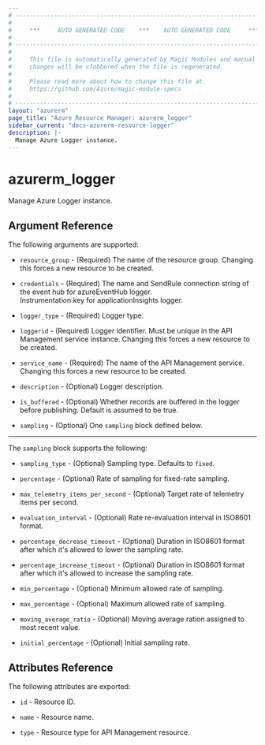 ```yaml
---
# ----------------------------------------------------------------------------
#
#     ***     AUTO GENERATED CODE    ***    AUTO GENERATED CODE     ***
#
# ----------------------------------------------------------------------------
#
#     This file is automatically generated by Magic Modules and manual
#     changes will be clobbered when the file is regenerated.
#
#     Please read more about how to change this file at
#     https://github.com/Azure/magic-module-specs
#
# ----------------------------------------------------------------------------
layout: "azurerm"
page_title: "Azure Resource Manager: azurerm_logger"
sidebar_current: "docs-azurerm-resource-logger"
description: |-
  Manage Azure Logger instance.
---
```


# azurerm_logger

Manage Azure Logger instance.


## Argument Reference

The following arguments are supported:

* `resource_group` - (Required) The name of the resource group. Changing this forces a new resource to be created.

* `credentials` - (Required) The name and SendRule connection string of the event hub for azureEventHub logger.<br>Instrumentation key for applicationInsights logger.

* `logger_type` - (Required) Logger type.

* `loggerid` - (Required) Logger identifier. Must be unique in the API Management service instance. Changing this forces a new resource to be created.

* `service_name` - (Required) The name of the API Management service. Changing this forces a new resource to be created.

* `description` - (Optional) Logger description.

* `is_buffered` - (Optional) Whether records are buffered in the logger before publishing. Default is assumed to be true.

* `sampling` - (Optional) One `sampling` block defined below.

---

The `sampling` block supports the following:

* `sampling_type` - (Optional) Sampling type. Defaults to `fixed`.

* `percentage` - (Optional) Rate of sampling for fixed-rate sampling.

* `max_telemetry_items_per_second` - (Optional) Target rate of telemetry items per second.

* `evaluation_interval` - (Optional) Rate re-evaluation interval in ISO8601 format.

* `percentage_decrease_timeout` - (Optional) Duration in ISO8601 format after which it's allowed to lower the sampling rate.

* `percentage_increase_timeout` - (Optional) Duration in ISO8601 format after which it's allowed to increase the sampling rate.

* `min_percentage` - (Optional) Minimum allowed rate of sampling.

* `max_percentage` - (Optional) Maximum allowed rate of sampling.

* `moving_average_ratio` - (Optional) Moving average ration assigned to most recent value.

* `initial_percentage` - (Optional) Initial sampling rate.

## Attributes Reference

The following attributes are exported:

* `id` - Resource ID.

* `name` - Resource name.

* `type` - Resource type for API Management resource.
